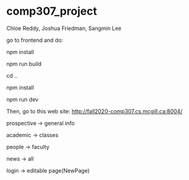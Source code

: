 # comp307_project

Chloe Reddy, 
Joshua Friedman, 
Sangmin Lee

go to frontend and do:

npm install

npm run build

cd ..

npm install

npm run dev

Then, go to this web site: http://fall2020-comp307.cs.mcgill.ca:8004/

prospective -> general info

academic -> classes

people -> faculty

news -> all

login -> editable page(NewPage)
